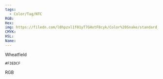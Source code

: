 ```yaml
---
tags:
  - Color/Tag/NTC
RGB:
Hex:
img: https://filedn.com/l0hpzxl1f01yT7GHxtF8cyk/Color%20Snake/standard_csv_to_svg//F3EDCF.svg
CMYK:
HSL:
Name:
---
```

Wheatfield
```palette
#F3EDCF
```
RGB
